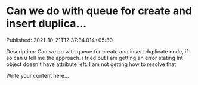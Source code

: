 # Can we do with queue for create and insert duplica...

Published: 2021-10-21T12:37:34.014+05:30

Description: Can we do with queue for create and insert duplicate node, if so can u tell
      me the approach. i tried but I am getting an error stating Int object doesn&#39;t have
      attribute left. I am not getting how to resolve that

Write your content here...